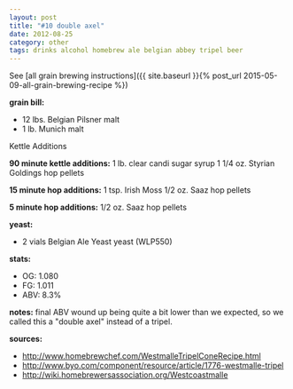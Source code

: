 ```yaml
---
layout: post
title: "#10 double axel"
date: 2012-08-25
category: other
tags: drinks alcohol homebrew ale belgian abbey tripel beer
---
```

See  [all grain brewing instructions]({{ site.baseurl }}{% post_url 2015-05-09-all-grain-brewing-recipe %})

**grain bill:**
* 12 lbs. Belgian Pilsner malt
* 1 lb. Munich malt

Kettle Additions

**90 minute kettle additions:**
1 lb. clear candi sugar syrup
1 1/4 oz. Styrian Goldings hop pellets

**15 minute hop additions:**
1 tsp. Irish Moss
1/2 oz. Saaz hop pellets

**5 minute hop additions:**
1/2 oz. Saaz hop pellets

**yeast:**
* 2 vials Belgian Ale Yeast yeast (WLP550)

**stats:**
* OG: 1.080
* FG: 1.011
* ABV: 8.3%

**notes:**
final ABV wound up being quite a bit lower than we expected, so we called this a
"double axel" instead of a tripel.

**sources:**
* <http://www.homebrewchef.com/WestmalleTripelConeRecipe.html>
* <http://www.byo.com/component/resource/article/1776-westmalle-tripel>
* <http://wiki.homebrewersassociation.org/Westcoastmalle>
